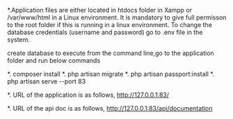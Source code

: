 *.Application files are either located in htdocs folder in Xampp or /var/www/html in a Linux environment. It is mandatory to give full permisson to the root folder if this is running in a linux environment. To change the database credentials (username and password) go to .env file in the system.

create database
to execute from the command line,go to the application folder and run below commands

*. composer install
*. php artisan migrate
*. php artisan passport:install 
*. php artisan serve --port 83

*. URL of the application is as follows, http://127.0.0.1:83/

*. URL of the api doc is as follows, http://127.0.0.1:83/api/documentation
